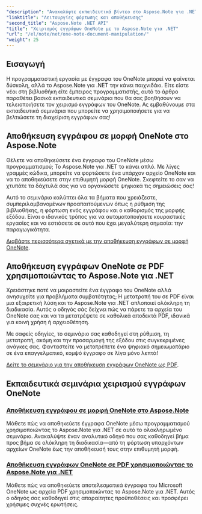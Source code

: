 ```yaml
---
"description": "Ανακαλύψτε εκπαιδευτικά βίντεο στο Aspose.Note για .NET, που εστιάζουν στη δημιουργία, την αποθήκευση και τη μετατροπή εγγράφων OneNote με πρακτικά, εύχρηστα παραδείγματα και συχνές ερωτήσεις."
"linktitle": "Λειτουργίες φόρτωσης και αποθήκευσης"
"second_title": "Aspose.Note .NET API"
"title": "Χειρισμός εγγράφων OneNote με το Aspose.Note για .NET"
"url": "/el/note/net/one-note-document-manipulation/"
"weight": 25
---
```


## Εισαγωγή

Η προγραμματιστική εργασία με έγγραφα του OneNote μπορεί να φαίνεται δύσκολη, αλλά το Aspose.Note για .NET την κάνει παιχνιδάκι. Είτε είστε νέοι στη βιβλιοθήκη είτε έμπειρος προγραμματιστής, αυτό το άρθρο παραθέτει βασικά εκπαιδευτικά σεμινάρια που θα σας βοηθήσουν να τελειοποιήσετε τον χειρισμό εγγράφων του OneNote. Ας εμβαθύνουμε στα εκπαιδευτικά σεμινάρια που μπορείτε να χρησιμοποιήσετε για να βελτιώσετε τη διαχείριση εγγράφων σας!

## Αποθήκευση εγγράφου σε μορφή OneNote στο Aspose.Note  

Θέλετε να αποθηκεύσετε ένα έγγραφο του OneNote μέσω προγραμματισμού; Το Aspose.Note για .NET το κάνει απλό. Με λίγες γραμμές κώδικα, μπορείτε να φορτώσετε ένα υπάρχον αρχείο OneNote και να το αποθηκεύσετε στην επιθυμητή μορφή OneNote. Σκεφτείτε το σαν να χτυπάτε τα δάχτυλά σας για να οργανώσετε ψηφιακά τις σημειώσεις σας!  

Αυτό το σεμινάριο καλύπτει όλα τα βήματα που χρειάζεστε, συμπεριλαμβανομένων προαπαιτούμενων όπως η ρύθμιση της βιβλιοθήκης, η φόρτωση ενός εγγράφου και ο καθορισμός της μορφής εξόδου. Είναι ο ιδανικός τρόπος για να αυτοματοποιήσετε κουραστικές εργασίες και να εστιάσετε σε αυτό που έχει μεγαλύτερη σημασία: την παραγωγικότητα.  

[Διαβάστε περισσότερα σχετικά με την αποθήκευση εγγράφων σε μορφή OneNote](./saving-document-to-one-note-format/).  

## Αποθήκευση εγγράφων OneNote σε PDF χρησιμοποιώντας το Aspose.Note για .NET  

Χρειάστηκε ποτέ να μοιραστείτε ένα έγγραφο του OneNote αλλά ανησυχείτε για προβλήματα συμβατότητας; Η μετατροπή του σε PDF είναι μια εξαιρετική λύση και το Aspose.Note για .NET απλοποιεί ολόκληρη τη διαδικασία. Αυτός ο οδηγός σάς δείχνει πώς να πάρετε τα αρχεία του OneNote σας και να τα μετατρέψετε σε καθολικά αποδεκτά PDF, ιδανικά για κοινή χρήση ή αρχειοθέτηση.  

Με σαφείς οδηγίες, το σεμινάριο σας καθοδηγεί στη ρύθμιση, τη μετατροπή, ακόμη και την προσαρμογή της εξόδου στις συγκεκριμένες ανάγκες σας. Φανταστείτε να μετατρέπετε ένα ψηφιακό σημειωματάριο σε ένα επαγγελματικό, κομψό έγγραφο σε λίγα μόνο λεπτά!  

[Δείτε το σεμινάριο για την αποθήκευση εγγράφων OneNote ως PDF](./saving-one-note-document-pdf/).  

## Εκπαιδευτικά σεμινάρια χειρισμού εγγράφων OneNote
### [Αποθήκευση εγγράφου σε μορφή OneNote στο Aspose.Note](./saving-document-to-one-note-format/)
Μάθετε πώς να αποθηκεύετε έγγραφα OneNote μέσω προγραμματισμού χρησιμοποιώντας το Aspose.Note για .NET σε αυτό το ολοκληρωμένο σεμινάριο. Ανακαλύψτε έναν αναλυτικό οδηγό που σας καθοδηγεί βήμα προς βήμα σε ολόκληρη τη διαδικασία—από τη φόρτωση υπαρχόντων αρχείων OneNote έως την αποθήκευσή τους στην επιθυμητή μορφή.
### [Αποθήκευση εγγράφων OneNote σε PDF χρησιμοποιώντας το Aspose.Note για .NET](./saving-one-note-document-pdf/)
Μάθετε πώς να αποθηκεύετε αποτελεσματικά έγγραφα του Microsoft OneNote ως αρχεία PDF χρησιμοποιώντας το Aspose.Note για .NET. Αυτός ο οδηγός σας καθοδηγεί στις απαραίτητες προϋποθέσεις και προσφέρει χρήσιμες συχνές ερωτήσεις.